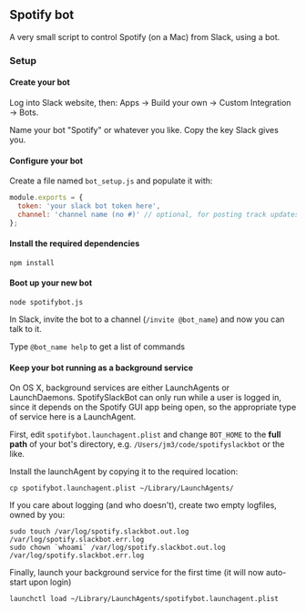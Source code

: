 ## Spotify bot

A very small script to control Spotify (on a Mac) from Slack, using a bot.

### Setup

#### Create your bot

Log into Slack website, then: Apps -> Build your own -> Custom Integration -> Bots.

Name your bot "Spotify" or whatever you like. Copy the key Slack gives you.

#### Configure your bot

Create a file named `bot_setup.js` and populate it with:

```javascript
module.exports = {
  token: 'your slack bot token here',
  channel: 'channel name (no #)' // optional, for posting track updates
};
```

#### Install the required dependencies

    npm install

#### Boot up your new bot

    node spotifybot.js

In Slack, invite the bot to a channel (`/invite @bot_name`) and now you can talk to it.

Type `@bot_name help` to get a list of commands

#### Keep your bot running as a background service

On OS X, background services are either LaunchAgents or LaunchDaemons.
SpotifySlackBot can only run while a user is logged in, since it depends
on the Spotify GUI app being open, so the appropriate type of service
here is a LaunchAgent.

First, edit `spotifybot.launchagent.plist` and change `BOT_HOME` to
the **full path** of your bot's directory, e.g.
`/Users/jm3/code/spotifyslackbot` or the like.

Install the launchAgent by copying it to the required location:

    cp spotifybot.launchagent.plist ~/Library/LaunchAgents/

If you care about logging (and who doesn't), create two empty logfiles, owned by you:

    sudo touch /var/log/spotify.slackbot.out.log /var/log/spotify.slackbot.err.log
    sudo chown `whoami` /var/log/spotify.slackbot.out.log /var/log/spotify.slackbot.err.log

Finally, launch your background service for the first time (it will now auto-start upon login)

    launchctl load ~/Library/LaunchAgents/spotifybot.launchagent.plist

